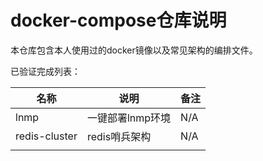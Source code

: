 # docker-compose仓库说明

本仓库包含本人使用过的docker镜像以及常见架构的编排文件。

已验证完成列表：

| 名称          | 说明             | 备注 |
| ------------- | ---------------- | ---- |
| lnmp          | 一键部署lnmp环境 | N/A  |
| redis-cluster | redis哨兵架构    | N/A  |
|               |                  |      |
